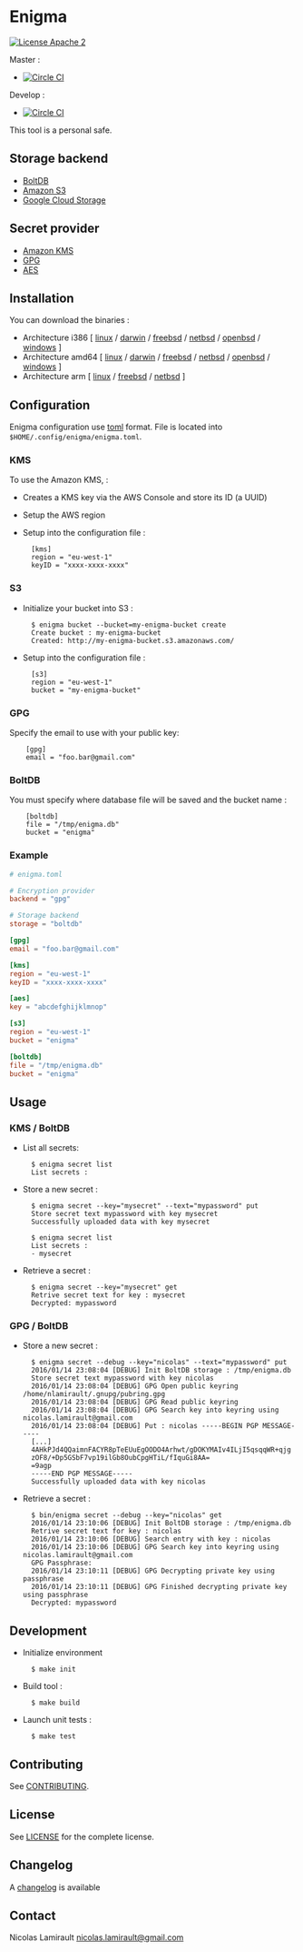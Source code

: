 # Enigma

[![License Apache 2][badge-license]](LICENSE)

Master :
* [![Circle CI](https://circleci.com/gh/nlamirault/enigma/tree/master.svg?style=svg)](https://circleci.com/gh/nlamirault/enigma/tree/master)

Develop :
* [![Circle CI](https://circleci.com/gh/nlamirault/enigma/tree/develop.svg?style=svg)](https://circleci.com/gh/nlamirault/enigma/tree/develop)


This tool is a personal safe.

## Storage backend

- [BoltDB][]
- [Amazon S3][]
- [Google Cloud Storage][]


## Secret provider
- [Amazon KMS][]
- [GPG][]
- [AES][]


## Installation

You can download the binaries :

* Architecture i386 [ [linux](https://bintray.com/artifact/download/nlamirault/oss/enigma_linux_386) / [darwin](https://bintray.com/artifact/download/nlamirault/oss/enigma_darwin_386) / [freebsd](https://bintray.com/artifact/download/nlamirault/oss/enigma_freebsd_386) / [netbsd](https://bintray.com/artifact/download/nlamirault/oss/enigma_netbsd_386) / [openbsd](https://bintray.com/artifact/download/nlamirault/oss/enigma_openbsd_386) / [windows](https://bintray.com/artifact/download/nlamirault/oss/enigma_windows_386.exe) ]
* Architecture amd64 [ [linux](https://bintray.com/artifact/download/nlamirault/oss/enigma_linux_amd64) / [darwin](https://bintray.com/artifact/download/nlamirault/oss/enigma_darwin_amd64) / [freebsd](https://bintray.com/artifact/download/nlamirault/oss/enigma_freebsd_amd64) / [netbsd](https://bintray.com/artifact/download/nlamirault/oss/enigma_netbsd_amd64) / [openbsd](https://bintray.com/artifact/download/nlamirault/oss/enigma_openbsd_amd64) / [windows](https://bintray.com/artifact/download/nlamirault/oss/enigma_windows_amd64.exe) ]
* Architecture arm [ [linux](https://bintray.com/artifact/download/nlamirault/oss/enigma_linux_arm) / [freebsd](https://bintray.com/artifact/download/nlamirault/oss/enigma_freebsd_arm) / [netbsd](https://bintray.com/artifact/download/nlamirault/oss/enigma_netbsd_arm) ]



## Configuration

Enigma configuration use [toml][] format. File is located into `$HOME/.config/enigma/enigma.toml`.

### KMS

To use the Amazon KMS, :

* Creates a KMS key via the AWS Console and store its ID (a UUID)
* Setup the AWS region

* Setup into the configuration file :

        [kms]
        region = "eu-west-1"
        keyID = "xxxx-xxxx-xxxx"

### S3

* Initialize your bucket into S3 :

        $ enigma bucket --bucket=my-enigma-bucket create
        Create bucket : my-enigma-bucket
        Created: http://my-enigma-bucket.s3.amazonaws.com/

* Setup into the configuration file :

        [s3]
        region = "eu-west-1"
        bucket = "my-enigma-bucket"


### GPG

Specify the email to use with your public key:

        [gpg]
        email = "foo.bar@gmail.com"

### BoltDB

You must specify where database file will be saved and the bucket name :

        [boltdb]
        file = "/tmp/enigma.db"
        bucket = "enigma"



### Example

```toml
# enigma.toml

# Encryption provider
backend = "gpg"

# Storage backend
storage = "boltdb"

[gpg]
email = "foo.bar@gmail.com"

[kms]
region = "eu-west-1"
keyID = "xxxx-xxxx-xxxx"

[aes]
key = "abcdefghijklmnop"

[s3]
region = "eu-west-1"
bucket = "enigma"

[boltdb]
file = "/tmp/enigma.db"
bucket = "enigma"

```

## Usage

### KMS / BoltDB

* List all secrets:

        $ enigma secret list
        List secrets :

* Store a new secret :

        $ enigma secret --key="mysecret" --text="mypassword" put
        Store secret text mypassword with key mysecret
        Successfully uploaded data with key mysecret

        $ enigma secret list
        List secrets :
        - mysecret

* Retrieve a secret :

        $ enigma secret --key="mysecret" get
        Retrive secret text for key : mysecret
        Decrypted: mypassword


### GPG / BoltDB

* Store a new secret :

        $ enigma secret --debug --key="nicolas" --text="mypassword" put
        2016/01/14 23:08:04 [DEBUG] Init BoltDB storage : /tmp/enigma.db
        Store secret text mypassword with key nicolas
        2016/01/14 23:08:04 [DEBUG] GPG Open public keyring /home/nlamirault/.gnupg/pubring.gpg
        2016/01/14 23:08:04 [DEBUG] GPG Read public keyring
        2016/01/14 23:08:04 [DEBUG] GPG Search key into keyring using nicolas.lamirault@gmail.com
        2016/01/14 23:08:04 [DEBUG] Put : nicolas -----BEGIN PGP MESSAGE-----
        [...]
        4AHkPJd4QQaimnFACYR8pTeEUuEgOODO4Arhwt/gDOKYMAIv4ILjI5qsqqWR+qjg
        zOF8/+Dp5GSbF7vp19ilGb8OubCpgHTiL/fIquGi8AA=
        =9agp
        -----END PGP MESSAGE-----
        Successfully uploaded data with key nicolas

* Retrieve a secret :

        $ bin/enigma secret --debug --key="nicolas" get
        2016/01/14 23:10:06 [DEBUG] Init BoltDB storage : /tmp/enigma.db
        Retrive secret text for key : nicolas
        2016/01/14 23:10:06 [DEBUG] Search entry with key : nicolas
        2016/01/14 23:10:06 [DEBUG] GPG Search key into keyring using nicolas.lamirault@gmail.com
        GPG Passphrase:
        2016/01/14 23:10:11 [DEBUG] GPG Decrypting private key using passphrase
        2016/01/14 23:10:11 [DEBUG] GPG Finished decrypting private key using passphrase
        Decrypted: mypassword



## Development

* Initialize environment

        $ make init

* Build tool :

        $ make build

* Launch unit tests :

        $ make test

## Contributing

See [CONTRIBUTING](CONTRIBUTING.md).


## License

See [LICENSE](LICENSE) for the complete license.


## Changelog

A [changelog](ChangeLog.md) is available


## Contact

Nicolas Lamirault <nicolas.lamirault@gmail.com>


[badge-license]: https://img.shields.io/badge/license-Apache2-green.svg?style=flat

[BoltDB]: https://github.com/boltdb/bolt

[Amazon S3]:https://aws.amazon.com/s3/
[Google Cloud Storage]: https://cloud.google.com/storage/

[Amazon KMS]: https://aws.amazon.com/kms/
[GPG]: https://www.gnupg.org/
[AES]: https://en.wikipedia.org/wiki/Advanced_Encryption_Standard


[toml]: https://github.com/toml-lang/toml
